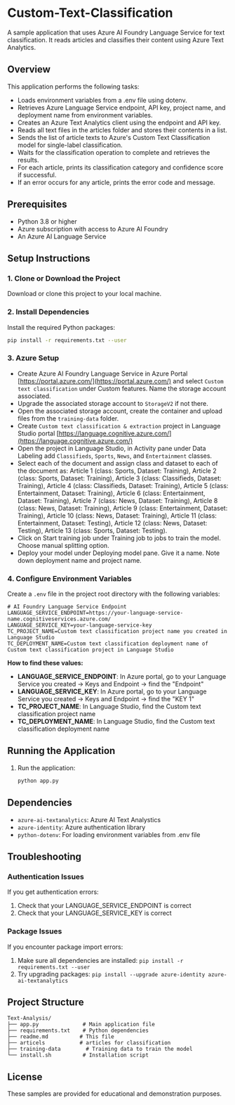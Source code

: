 # Custom-Text-Classification

A sample application that uses Azure AI Foundry Language Service for text classification. It reads articles and classifies their content using Azure Text Analytics.


## Overview

This application performs the following tasks:
- Loads environment variables from a .env file using dotenv.
- Retrieves Azure Language Service endpoint, API key, project name, and deployment name from environment variables.
- Creates an Azure Text Analytics client using the endpoint and API key.
- Reads all text files in the articles folder and stores their contents in a list.
- Sends the list of article texts to Azure's Custom Text Classification model for single-label classification.
- Waits for the classification operation to complete and retrieves the results.
- For each article, prints its classification category and confidence score if successful.
- If an error occurs for any article, prints the error code and message.


## Prerequisites

- Python 3.8 or higher
- Azure subscription with access to Azure AI Foundry
- An Azure AI Language Service

## Setup Instructions

### 1. Clone or Download the Project

Download or clone this project to your local machine.

### 2. Install Dependencies

Install the required Python packages:

```bash
pip install -r requirements.txt --user
```

### 3. Azure Setup 
- Create Azure AI Foundry Language Service in Azure Portal [https://portal.azure.com/](https://portal.azure.com/) and select `Custom text classification` under Custom features. Name the storage account associated. 
- Upgrade the associated storage account to `StorageV2` if not there.
- Open the associated storage account, create the container and upload files from the `training-data` folder. 
- Create `Custom text classification & extraction` project in Language Studio portal [https://language.cognitive.azure.com/](https://language.cognitive.azure.com/)
- Open the project in Language Studio, in Activity pane under Data Labeling add `Classifieds`, `Sports`, `News`, and `Entertainment` classes.
- Select each of the document and assign class and dataset to each of the document as: Article 1 (class: Sports, Dataset: Training), Article 2 (class: Sports, Dataset: Training), Article 3 (class: Classifieds, Dataset: Training), Article 4 (class: Classifieds, Dataset: Training), Article 5 (class: Entertainment, Dataset: Training), Article 6 (class: Entertainment, Dataset: Training), Article 7 (class: News, Dataset: Training), Article 8 (class: News, Dataset: Training), Article 9 (class: Entertainment, Dataset: Training), Article 10 (class: News, Dataset: Training), Article 11 (class: Entertainment, Dataset: Testing), Article 12 (class: News, Dataset: Testing), Article 13 (class: Sports, Dataset: Testing).
- Click on Start training job under Training job to jobs to train the model. Choose manual splitting option.
- Deploy your model under Deploying model pane. Give it a name. Note down deployment name and project name.


### 4. Configure Environment Variables

Create a `.env` file in the project root directory with the following variables:

```env
# AI Foundry Language Service Endpoint
LANGUAGE_SERVICE_ENDPOINT=https://your-language-service-name.cognitiveservices.azure.com/
LANGUAGE_SERVICE_KEY=your-language-service-key
TC_PROJECT_NAME=Custom text classification project name you created in Language Studio
TC_DEPLOYMENT_NAME=Custom text classification deployment name of Custom text classification project in Language Studio
```

**How to find these values:**

- **LANGUAGE_SERVICE_ENDPOINT**: In Azure portal, go to your Language Service you created → Keys and Endpoint → find the "Endpoint"
- **LANGUAGE_SERVICE_KEY**: In Azure portal, go to your Language Service you created → Keys and Endpoint → find the "KEY 1"
- **TC_PROJECT_NAME**: In Language Studio, find the Custom text classification project name
- **TC_DEPLOYMENT_NAME**: In Language Studio, find the Custom text classification deployment name

## Running the Application

1. Run the application:
   ```bash
   python app.py
   ```


## Dependencies

- `azure-ai-textanalytics`: Azure AI Text Analystics
- `azure-identity`: Azure authentication library
- `python-dotenv`: For loading environment variables from .env file

## Troubleshooting

### Authentication Issues

If you get authentication errors:
1. Check that your LANGUAGE_SERVICE_ENDPOINT is correct
3. Check that your LANGUAGE_SERVICE_KEY is correct


### Package Issues

If you encounter package import errors:
1. Make sure all dependencies are installed: `pip install -r requirements.txt --user`
2. Try upgrading packages: `pip install --upgrade azure-identity azure-ai-textanalytics`

## Project Structure

```
Text-Analysis/
├── app.py              # Main application file
├── requirements.txt    # Python dependencies
├── readme.md          # This file
├── articels           # articles for classification
├── training-data        # Training data to train the model
└── install.sh          # Installation script
```


## License

These samples are provided for educational and demonstration purposes.